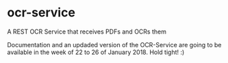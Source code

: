 # ocr-service
A REST OCR Service that receives PDFs and OCRs them

Documentation and an updaded version of the OCR-Service are going to be available in the week of 22 to 26 of January 2018. Hold tight! :)
